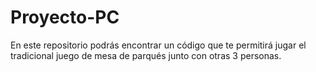 # Proyecto-PC
En este repositorio podrás encontrar un código que te permitirá jugar el tradicional juego de mesa de parqués junto con otras 3 personas.
